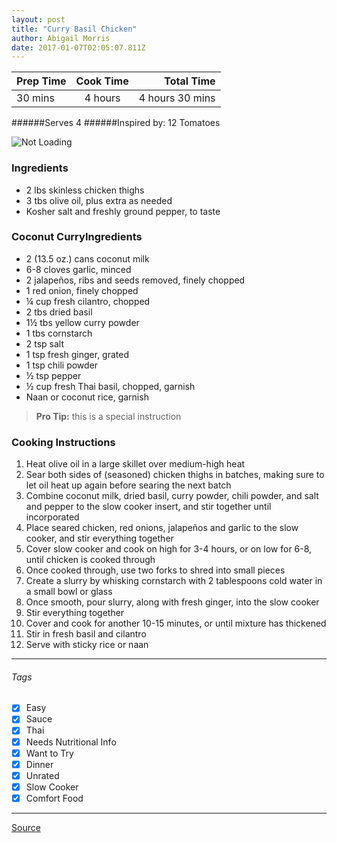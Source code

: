 ```yaml
---
layout: post
title: "Curry Basil Chicken"
author: Abigail Morris
date: 2017-01-07T02:05:07.811Z
---
```


| Prep Time  | Cook Time    | Total Time  |
| ---------- |:------------:| -----------:|
| 30 mins    | 4 hours    | 4 hours 30 mins     |


######Serves 4
######Inspired by: 12 Tomatoes

![Not Loading](http://i.imgur.com/Nm6zQQkl.png)

### Ingredients

* 2 lbs skinless chicken thighs
* 3 tbs olive oil, plus extra as needed
* Kosher salt and freshly ground pepper, to taste

### Coconut CurryIngredients

* 2 (13.5 oz.) cans coconut milk
* 6-8 cloves garlic, minced
* 2 jalapeños, ribs and seeds removed, finely chopped
* 1 red onion, finely chopped
* ¼ cup fresh cilantro, chopped
* 2 tbs dried basil
* 1½ tbs yellow curry powder
* 1 tbs cornstarch
* 2 tsp salt
* 1 tsp fresh ginger, grated
* 1 tsp chili powder
* ½ tsp pepper
* ½ cup fresh Thai basil, chopped, garnish
* Naan or coconut rice, garnish

> **Pro Tip:** this is a special instruction

### Cooking Instructions

1. Heat olive oil in a large skillet over medium-high heat
2. Sear both sides of (seasoned) chicken thighs in batches, making sure to let oil heat up again before searing the next batch
3. Combine coconut milk, dried basil, curry powder, chili powder, and salt and pepper to the slow cooker insert, and stir together until incorporated
4. Place seared chicken, red onions, jalapeños and garlic to the slow cooker, and stir everything together
5. Cover slow cooker and cook on high for 3-4 hours, or on low for 6-8, until chicken is cooked through
6. Once cooked through, use two forks to shred into small pieces
7. Create a slurry by whisking cornstarch with 2 tablespoons cold water in a small bowl or glass
8. Once smooth, pour slurry, along with fresh ginger, into the slow cooker
9. Stir everything together
10. Cover and cook for another 10-15 minutes, or until mixture has thickened
11. Stir in fresh basil and cilantro
12. Serve with sticky rice or naan

---

###### Tags
- [x] Easy
- [x] Sauce
- [x] Thai
- [x] Needs Nutritional Info
- [x] Want to Try
- [x] Dinner
- [x] Unrated
- [x] Slow Cooker
- [x] Comfort Food

---

[Source](http://12tomatoes.com/sc-basil-chicken-curry/?utm_source=12t-12t&utm_medium=social-fb&utm_term=20160726&utm_content=video&utm_campaign=sc-basil-chicken-curry&origin=12t_12t_social_fb_video_sc-basil-chicken-curry_20160726)

